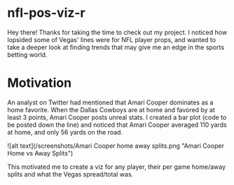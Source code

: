 # nfl-pos-viz-r

Hey there! Thanks for taking the time to check out my project. 
I noticed how lopsided some of Vegas' lines were for NFL player props, and wanted to take a deeper look at finding trends that may give me an edge in the sports betting world.

# Motivation

An analyst on Twitter had mentioned that Amari Cooper dominates as a home favorite. 
When the Dallas Cowboys are at home and favored by at least 3 points, Amari Cooper posts unreal stats. 
I created a bar plot (code to be posted down the line) and noticed that Amari Cooper averaged 110 yards at home, and only 56 yards on the road.

![alt text](/screenshots/Amari Cooper home away splits.png "Amari Cooper Home vs Away Splits")

This motivated me to create a viz for any player, their per game home/away splits and what the Vegas spread/total was. 

# 

